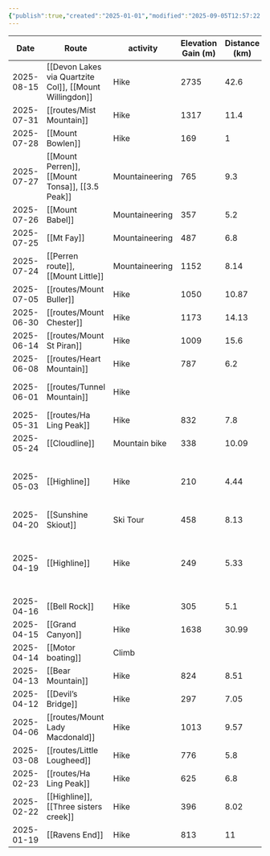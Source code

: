```yaml
---
{"publish":true,"created":"2025-01-01","modified":"2025-09-05T12:57:22.293-06:00","published":"2025-01-01","cssclasses":"","date":"2025-01-01"}
---
```



|    Date    |                          Route                          |    activity    | Elevation Gain (m) | Distance (km) |                  People                   |    Region     | days |
| ---------- | ------------------------------------------------------- | -------------- | ------------------ | ------------- | ----------------------------------------- | ------------- | ---- |
| 2025-08-15 | [[Devon Lakes via Quartzite Col]], [[Mount Willingdon]] |      Hike      |        2735        |     42.6      |               Adam, Francis               |               |  3   |
| 2025-07-31 |                    [[routes/Mist Mountain]]                    |      Hike      |        1317        |     11.4      |                   Adam                    |   Highwood    |  1   |
| 2025-07-28 |                    [[Mount Bowlen]]                     |      Hike      |        169         |       1       |                   Adam                    |               |  1   |
| 2025-07-27 |     [[Mount Perren]], [[Mount Tonsa]], [[3.5 Peak]]     | Mountaineering |        765         |      9.3      |                Adam, Jenna                |               |  1   |
| 2025-07-26 |                     [[Mount Babel]]                     | Mountaineering |        357         |      5.2      |              Adam, Nicholas               |               |  1   |
| 2025-07-25 |                       [[Mt Fay]]                        | Mountaineering |        487         |      6.8      |              Adam, Nicholas               |               |  1   |
| 2025-07-24 |           [[Perren route]], [[Mount Little]]            | Mountaineering |        1152        |     8.14      |              Adam, Nicholas               |               |  5   |
| 2025-07-05 |                    [[routes/Mount Buller]]                     |      Hike      |        1050        |     10.87     |                   Adam                    | Smith-Dorrien |  1   |
| 2025-06-30 |                    [[routes/Mount Chester]]                    |      Hike      |        1173        |     14.13     |                   Adam                    | Smith-Dorrien |  1   |
| 2025-06-14 |                   [[routes/Mount St Piran]]                    |      Hike      |        1009        |     15.6      |                   Adam                    |  Lake Louise  |  1   |
| 2025-06-08 |                   [[routes/Heart Mountain]]                    |      Hike      |        787         |      6.2      |                   Adam                    |  Bow Valley   |  1   |
| 2025-06-01 |                   [[routes/Tunnel Mountain]]                   |      Hike      |                    |               |            Adam, Calvin, Emily            |     Banff     |  1   |
| 2025-05-31 |                    [[routes/Ha Ling Peak]]                     |      Hike      |        832         |      7.8      |                   Adam                    |  Bow Valley   |  1   |
| 2025-05-24 |                      [[Cloudline]]                      | Mountain bike  |        338         |     10.09     |               Adam, Colton                |               |  1   |
| 2025-05-03 |                      [[Highline]]                       |      Hike      |        210         |     4.44      |     Adam, Calvin, Emily, Laura, Ollie     |               |  1   |
| 2025-04-20 |                   [[Sunshine Skiout]]                   |    Ski Tour    |        458         |     8.13      |                   Adam                    |               |  1   |
| 2025-04-19 |                      [[Highline]]                       |      Hike      |        249         |     5.33      | Adam, Calvin, Colton, Emily, Laura, Ollie |               |  1   |
| 2025-04-16 |                      [[Bell Rock]]                      |      Hike      |        305         |      5.1      |               Adam, Francis               |               |  1   |
| 2025-04-15 |                    [[Grand Canyon]]                     |      Hike      |        1638        |     30.99     |               Adam, Francis               |               |  1   |
| 2025-04-14 |                    [[Motor boating]]                    |     Climb      |                    |               |               Adam, Francis               |               |  1   |
| 2025-04-13 |                    [[Bear Mountain]]                    |      Hike      |        824         |     8.51      |               Adam, Francis               |               |  1   |
| 2025-04-12 |                   [[Devil’s Bridge]]                    |      Hike      |        297         |     7.05      |               Adam, Francis               |               |  1   |
| 2025-04-06 |                [[routes/Mount Lady Macdonald]]                 |      Hike      |        1013        |     9.57      |               Adam, Francis               |  Bow Valley   |  1   |
| 2025-03-08 |                   [[routes/Little Lougheed]]                   |      Hike      |        776         |      5.8      |                   Adam                    | Smith-Dorrien |  1   |
| 2025-02-23 |                    [[routes/Ha Ling Peak]]                     |      Hike      |        625         |      6.8      |                   Adam                    |  Bow Valley   |  1   |
| 2025-02-22 |          [[Highline]], [[Three sisters creek]]          |      Hike      |        396         |     8.02      |                   Adam                    |               |  1   |
| 2025-01-19 |                     [[Ravens End]]                      |      Hike      |        813         |      11       |                   Adam                    |               |  1   |